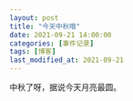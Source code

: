 ```yaml
---
layout: post
title: "今天中秋哦"
date: 2021-09-21 14:00:00
categories: [事件记录]
tags: [博客]
last_modified_at: 2021-09-21
---
```


中秋了呀，据说今天月亮最圆。
<div style="display:none">这是一段注释</div>
<!--你知道吗，我爱你像是一辆开往没有目的地的车，一直往前，却不知前方如何 我很想跟你说明我的心意我想说，我会好好对你的，跟我一起走吧  可是，我没有说出口，一直都说不出来 去，去哪里 我不知道，我如何跟你说跟我去？-->


<div style="display:none">
  这是一段注释
</div>
